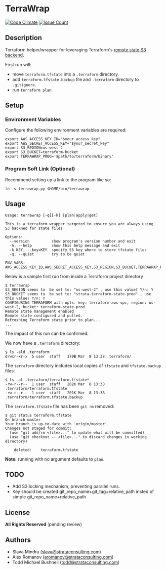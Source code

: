# TerraWrap

[![Code Climate](https://codeclimate.com/repos/56ec2557866fa215bf0031d2/badges/73bac2f23c90fdc377a7/gpa.svg)](https://codeclimate.com/repos/56ec2557866fa215bf0031d2/feed) [![Issue Count](https://codeclimate.com/repos/56ec2557866fa215bf0031d2/badges/73bac2f23c90fdc377a7/issue_count.svg)](https://codeclimate.com/repos/56ec2557866fa215bf0031d2/feed)

## Description

Terraform helper/wrapper for leveraging Terraform's [remote state S3 backend](https://www.terraform.io/docs/state/remote/s3.html).

First run will:
 * move `terraform.tfstate` into a `.terraform` directory.
 * add `terraform.tfstate.backup` file and `.terraform` directory to `.gitignore`.
 * run `terraform plan`.

## Setup

### Environment Variables
Configure the following environment variables are required:
```
export AWS_ACCESS_KEY_ID="$your_access_key"
export AWS_SECRET_ACCESS_KEY="$your_secret_key"
export S3_REGION=us-west-2
export S3_BUCKET=terraform-bucket
export TERRAWRAP_PROG='$path/to/terraform/binary'
```

### Program Soft Link (Optional)
Recommend setting up a link to the program like so:
```
ln -s terrawrap.py $HOME/bin/terrawrap
```

## Usage

```    
Usage: terrawrap [-q][-k] [plan|apply|get]

This is a terraform wrapper targeted to ensure you are always using
S3 backned for state files

Options:
  --version          show program's version number and exit
  -h, --help         show this help message and exit
  -k KEY, --key=KEY  specify S3 key where to store tfstate files
  -q, --quiet        try to be quiet

ENV_VARS:
AWS_ACCESS_KEY_ID,AWS_SECRET_ACCESS_KEY,S3_REGION,S3_BUCKET,TERRAWRAP_PROG
```

Below is a sample first run from inside a Terraform project directory

```
$ terrawrap
S3_REGION seems to  be set to: "us-west-2" , use this value? Y/n: Y
S3_BUCKET seems to  be set to: "strata-terraform-state-prod" , use this value? Y/n: Y
CONFIGURING TERRAFORM with opts: key: terraform-aws-vpc, region: us-west-2, bucket: terraform-state-prod
Remote state management enabled
Remote state configured and pulled.
Refreshing Terraform state prior to plan...
...
```

The impact of this run can be confirmed.

We now have a `.terraform` directory:
```
$ ls -ald .terraform
drwxr-xr-x  5 user  staff   170B Mar  8 13:38 .terraform/
```

The `terraform` directory includes local copies of `tfstate` and `tfstate.backup` files:
```
$ ls -al .terraform/terraform.tfstate*
-rw-r--r--  1 user  staff   202K Mar  8 13:38 .terraform/terraform.tfstate
-rw-r--r--  1 user  staff   201K Mar  8 13:38 .terraform/terraform.tfstate.backup
```

The `terraform.tfstate` file has been `git rm` removed:
```
$ git status terraform.tfstate
On branch master
Your branch is up-to-date with 'origin/master'.
Changes not staged for commit:
  (use "git add/rm <file>..." to update what will be committed)
  (use "git checkout -- <file>..." to discard changes in working directory)

	deleted:    terraform.tfstate
```
__Note:__ running with no argument defaults to `plan`.

## TODO

 * Add S3 locking mechanism, preventing parallel runs. 
 * Key should be created git_repo_name+git_tag+relative_path insted of simple git_repo_name+relative_path

## License

__All Rights Reserved__ (pending review)

## Authors
  * Slava Mindru (<slava@strataconsulting.com>)
  * Alex Romanov (<aromanov@strataconsulting.com>)
  * Todd Michael Bushnell (<todd@strataconsulting.com>)
